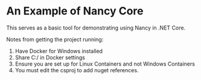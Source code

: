 # An Example of Nancy Core

This serves as a basic tool for demonstrating using Nancy in .NET Core.

Notes from getting the project running:
1. Have Docker for Windows installed
2. Share C:/ in Docker settings
3. Ensure you are set up for Linux Containers and not Windows Containers
4. You must edit the csproj to add nuget references.
